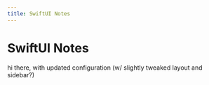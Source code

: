 ```yaml
---
title: SwiftUI Notes
---
```

# SwiftUI Notes

hi there, with updated configuration (w/ slightly tweaked layout and sidebar?)
